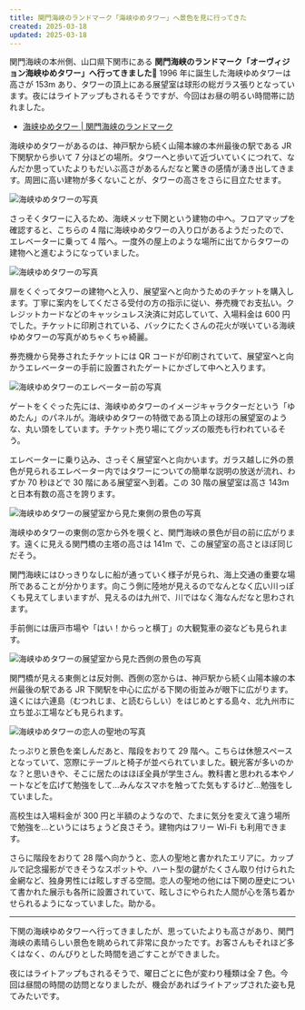 ```yaml
---
title: 関門海峡のランドマーク「海峡ゆめタワー」へ景色を見に行ってきた
created: 2025-03-18
updated: 2025-03-18
---
```


関門海峡の本州側、山口県下関市にある **関門海峡のランドマーク「オーヴィジョン海峡ゆめタワー」へ行ってきました🗼** 1996 年に誕生した海峡ゆめタワーは高さが 153m あり、タワーの頂上にある展望室は球形の総ガラス張りとなっています。夜にはライトアップもされるそうですが、今回はお昼の明るい時間帯に訪れました。

- [海峡ゆめタワー | 関門海峡のランドマーク](https://www.yumetower.jp/)

海峡ゆめタワーがあるのは、神戸駅から続く山陽本線の本州最後の駅である JR 下関駅から歩いて 7 分ほどの場所。タワーへと歩いて近づいていくにつれて、なんだか思っていたよりもだいぶ高さがあるんだなと驚きの感情が湧き出してきます。周囲に高い建物が多くないことが、タワーの高さをさらに目立たせます。

![海峡ゆめタワーの写真](b4847e94-094f-4940-3b89-6ac08f085700)

さっそくタワーに入るため、海峡メッセ下関という建物の中へ。フロアマップを確認すると、こちらの 4 階に海峡ゆめタワーの入り口があるようだったので、エレベーターに乗って 4 階へ。一度外の屋上のような場所に出てからタワーの建物へと進むようになっていました。

![海峡ゆめタワーの写真](69a037c3-0a1b-42ed-d36c-b655a027cf00)

扉をくぐってタワーの建物へと入り、展望室へと向かうためのチケットを購入します。丁寧に案内をしてくださる受付の方の指示に従い、券売機でお支払い。クレジットカードなどのキャッシュレス決済に対応していて、入場料金は 600 円でした。チケットに印刷されている、バックにたくさんの花火が咲いている海峡ゆめタワーの写真がめちゃくちゃ綺麗。

券売機から発券されたチケットには QR コードが印刷されていて、展望室へと向かうエレベーターの手前に設置されたゲートにかざして中へと入ります。

![海峡ゆめタワーのエレベーター前の写真](88498995-ba16-4a34-e370-5bc012b75300)

ゲートをくぐった先には、海峡ゆめタワーのイメージキャラクターだという「ゆめたん」のパネルが。海峡ゆめタワーの特徴である頂上の球形の展望室のような、丸い頭をしています。チケット売り場にてグッズの販売も行われているそう。

エレベーターに乗り込み、さっそく展望室へと向かいます。ガラス越しに外の景色が見られるエレベーター内ではタワーについての簡単な説明の放送が流れ、わずか 70 秒ほどで 30 階にある展望室へ到着。この 30 階の展望室は高さ 143m と日本有数の高さを誇ります。

![海峡ゆめタワーの展望室から見た東側の景色の写真](47b80dc3-9db1-4d76-8610-1190cd559b00)

海峡ゆめタワーの東側の窓から外を覗くと、関門海峡の景色が目の前に広がります。遠くに見える関門橋の主塔の高さは 141m で、この展望室の高さとほぼ同じだそう。

関門海峡にはひっきりなしに船が通っていく様子が見られ、海上交通の重要な場所であることが分かります。向こう側に陸地が見えるのでなんとなく広い川っぽくも見えてしまいますが、見えるのは九州で、川ではなく海なんだなと思わされます。

手前側には唐戸市場や「はい！からっと横丁」の大観覧車の姿なども見られます。

![海峡ゆめタワーの展望室から見た西側の景色の写真](786d3ccb-b61c-4532-4aab-8d1bda99b500)

関門橋が見える東側とは反対側、西側の窓からは、神戸駅から続く山陽本線の本州最後の駅である JR 下関駅を中心に広がる下関の街並みが眼下に広がります。遠くには六連島（むつれじま、と読むらしい）をはじめとする島々、北九州市に立ち並ぶ工場なども見られます。

![海峡ゆめタワーの恋人の聖地の写真](a231fdb4-3ebd-4486-9a1e-1fa1475b9900)

たっぷりと景色を楽しんだあと、階段をおりて 29 階へ。こちらは休憩スペースとなっていて、窓際にテーブルと椅子が並べられていました。観光客が多いのかな？と思いきや、そこに居たのはほぼ全員が学生さん。教科書と思われる本やノートなどを広げて勉強をして…みんなスマホを触ってた気もするけど…勉強をしていました。

高校生は入場料金が 300 円と半額のようなので、たまに気分を変えて違う場所で勉強を…というにはちょうど良さそう。建物内はフリー Wi-Fi も利用できます。

さらに階段をおりて 28 階へ向かうと、恋人の聖地と書かれたエリアに。カップルで記念撮影ができそうなスポットや、ハート型の鍵がたくさん取り付けられた金網など、独身男性には眩しすぎる空間。恋人の聖地の他には下関の歴史について書かれた展示も各所に設置されていて、眩しさにやられた人間が心を落ち着かせられるようになっていました。助かる。

---

下関の海峡ゆめタワーへ行ってきましたが、思っていたよりも高さがあり、関門海峡の素晴らしい景色を眺められて非常に良かったです。お客さんもそれほど多くはなく、のんびりとした時間を過ごすことができました。

夜にはライトアップもされるそうで、曜日ごとに色が変わり種類は全 7 色。今回は昼間の時間の訪問となりましたが、機会があればライトアップされた姿も見てみたいです。
